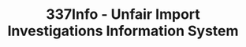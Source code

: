 ---
layout: default
bigquery: https://console.cloud.google.com/bigquery?p=patents-public-data&d=usitc_investigations&page=dataset&project=sheets-management-319211
citation: US International Trade Commission 337Info Unfair Import Investigations Information
  System
contributors: US International Trade Comission
cost: None
description: US International Trade Commission 337Info Unfair Import Investigations
  Information System contains data on investigations done under Section 337. Section
  337 declares the infringement of certain statutory intellectual property rights
  and other forms of unfair competition in import trade to be unlawful practices.
  Most Section 337 investigations involve allegations of patent or registered trademark
  infringement.
documentation: FAQ and tutorial available on the site
last_edit: 04/06/2022, 18:31:00
location: https://pubapps2.usitc.gov/337external/
maintained_by: US International Trade Comission
schema_fields:
- copyrightNumbers
- patentNumbers
- patentNumber
- gcAttorney
- lastUpdated
- investigationType
- scheduledEndDateEvidHear
- actualEndDateEvidHear
- finalIdOnViolationDue
- actualStartDateEvidHear
- finalDetViolation
- teoReliefGranted
- publication_number
- docketNo
- dateComplaintFiled
- ouiiParticipation
- endDateMarkmanHearing
- finalIdOnViolationIssue
- startDateMarkmanHearing
- aljAssigned
- teoProceedingInvolved
- currentStatus
- investigationNo
- currentActiveALJ
- htsNumbers
- dateCreated
- ouiiAttorney
- dateOfPublicationFrNotice
- teoIdIssueDate
- invUnfairAct
- cafcAppeals
- trademarkNumbers
- id
- issueDateOtherNonFinal
- complainant
- internalRemand
- markmanHearing
- respondent
- teoIdDueDate
- finalDetNoViolation
- title
- targetDate
- scheduledStartDateEvidHear
- investigationTermDate
shortname: unfair_import_investigations
tags:
- import
- legal
- trade
timeframe: 2008-2021 (prior to 2008 downloadable as a JSON file)
title: 337Info - Unfair Import Investigations Information System
uuid: 2721f5ec-e599-4890-9265-9706719fc71e
---